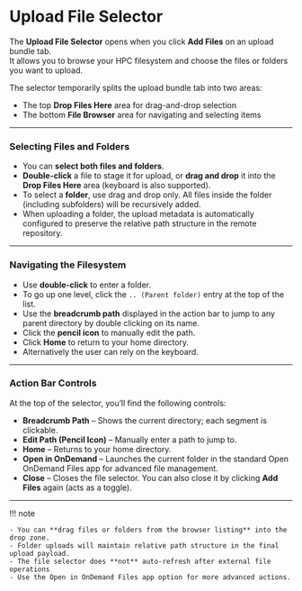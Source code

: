 # Upload File Selector

The **Upload File Selector** opens when you click **Add Files** on an upload bundle tab.  
It allows you to browse your HPC filesystem and choose the files or folders you want to upload.

The selector temporarily splits the upload bundle tab into two areas:

- The top **Drop Files Here** area for drag-and-drop selection
- The bottom **File Browser** area for navigating and selecting items

---

### Selecting Files and Folders

- You can **select both files and folders**.
- **Double-click** a file to stage it for upload, or **drag and drop** it into the **Drop Files Here** area (keyboard is also supported).
- To select a **folder**, use drag and drop only. All files inside the folder (including subfolders) will be recursively added.
- When uploading a folder, the upload metadata is automatically configured to preserve the relative path structure in the remote repository.

---

### Navigating the Filesystem

- Use **double-click** to enter a folder.
- To go up one level, click the `.. (Parent folder)` entry at the top of the list.
- Use the **breadcrumb path** displayed in the action bar to jump to any parent directory by double clicking on its name.
- Click the **pencil icon** to manually edit the path.
- Click **Home** to return to your home directory.
- Alternatively the user can rely on the keyboard.

---

### Action Bar Controls

At the top of the selector, you’ll find the following controls:

- **Breadcrumb Path** – Shows the current directory; each segment is clickable.
- **Edit Path (Pencil Icon)** – Manually enter a path to jump to.
- **Home** – Returns to your home directory.
- **Open in OnDemand** – Launches the current folder in the standard Open OnDemand Files app for advanced file management.
- **Close** – Closes the file selector. You can also close it by clicking **Add Files** again (acts as a toggle).

---

!!! note

    - You can **drag files or folders from the browser listing** into the drop zone.
    - Folder uploads will maintain relative path structure in the final upload payload.
    - The file selector does **not** auto-refresh after external file operations
    - Use the Open in OnDemand Files app option for more advanced actions.
